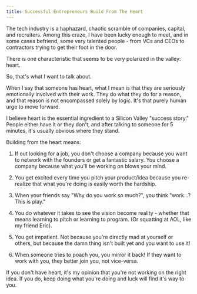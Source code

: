 ```yaml
---
title: Successful Entrepreneurs Build From The Heart
---
```


The tech industry is a haphazard, chaotic scramble of companies, capital, and recruiters. Among this craze, I have been lucky enough to meet, and in some cases befriend, some very talented people - from VCs and CEOs to contractors trying to get their foot in the door.

There is one characteristic that seems to be very polarized in the valley: heart.

So, that's what I want to talk about.

When I say that someone has heart, what I mean is that they are seriously emotionally involved with their work. They do what they do for a reason, and that reason is not encompassed solely by logic. It's that purely human urge to move forward.

I believe heart is the essential ingredient to a Silicon Valley "success story." People either have it or they don't, and after talking to someone for 5 minutes, it's usually obvious where they stand.

Building from the heart means:

1. If out looking for a job, you don't choose a company because you want to network with the founders or get a fantastic salary. You choose a company because what you'll be working on blows your mind.

2. You get excited every time you pitch your product/idea because you re-realize that what you're doing is easily worth the hardship.

3. When your friends say "Why do you work so much?", you think "work...? This is play."

4. You do whatever it takes to see the vision become reality - whether that means learning to pitch or learning to program. (Or squatting at AOL, like my friend Eric).

5. You get impatient. Not because you're directly mad at yourself or others, but because the damn thing isn't built yet and you want to use it!

6. When someone tries to poach you, you mirror it back! If they want to work with you, they better join you, not vice-versa.

If you don't have heart, it's my opinion that you're not working on the right idea. If you do, keep doing what you're doing and luck will find it's way to you.
